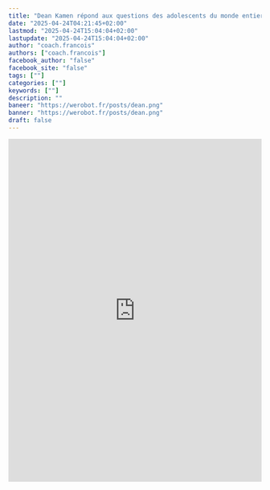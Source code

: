 ```yaml
---
title: "Dean Kamen répond aux questions des adolescents du monde entier | FIRST Global"
date: "2025-04-24T04:21:45+02:00"
lastmod: "2025-04-24T15:04:04+02:00"
lastupdate: "2025-04-24T15:04:04+02:00"
author: "coach.francois"
authors: ["coach.francois"]
facebook_author: "false"
facebook_site: "false"
tags: [""]
categories: [""]
keywords: [""]
description: ""
baneer: "https://werobot.fr/posts/dean.png"
banner: "https://werobot.fr/posts/dean.png"
draft: false
---
```

<iframe width="100%" height="683" src="https://www.youtube.com/embed/W20iGPFUNRg?t=?t=9m29s" title="Dean Kamen Answers Questions from Teenagers Around the World | FIRST Global" frameborder="0" allow="accelerometer; autoplay; clipboard-write; encrypted-media; gyroscope; picture-in-picture; web-share" referrerpolicy="strict-origin-when-cross-origin" allowfullscreen></iframe>
<br>




